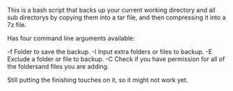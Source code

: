 This is a bash script that backs up your current working directory and all sub directorys by copying them into a tar file, and then compressing it into a 7z file.

Has four command line arguments available:

-f	Folder to save the backup.
-I	Input extra folders or files to backup.
-E	Exclude a folder or file to backup.
-C	Check if you have permission for all of the foldersand files you are adding.

Still putting the finishing touches on it, so it might not work yet.
